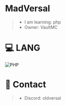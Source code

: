 # MadVersal
> - I am learning: php
> - Owner: VaultMC
# 💻 LANG
![PHP](https://img.shields.io/badge/php-%23777BB4.svg?style=for-the-badge&logo=php&logoColor=white)
# 📱 Contact
> - Discord: oldversal
